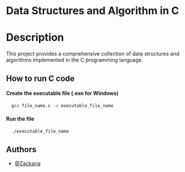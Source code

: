 
# Data Structures and Algorithm in C

# Description

This project provides a comprehensive collection of data structures and algorithms implemented in the C programming language.


## How to run C code

#### Create the executable file (.exe for Windows)

```bash
  gcc file_name.c -o executable_file_name
```

#### Run the file

```bash
  ./executable_file_name
```


## Authors

- [@Zackaria](https://github.com/24Zack)
